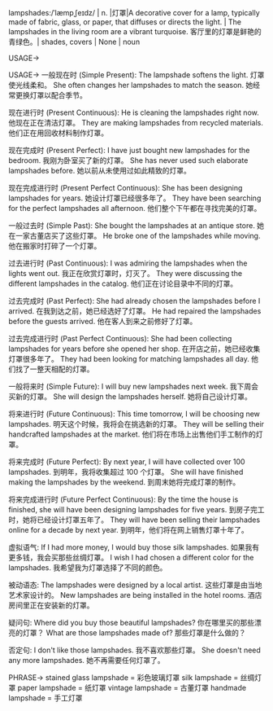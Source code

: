lampshades:/ˈlæmpˌʃeɪdz/ | n. |灯罩|A decorative cover for a lamp, typically made of fabric, glass, or paper, that diffuses or directs the light. | The lampshades in the living room are a vibrant turquoise. 客厅里的灯罩是鲜艳的青绿色。|  shades, covers | None | noun

USAGE->

USAGE->
一般现在时 (Simple Present):
The lampshade softens the light. 灯罩使光线柔和。
She often changes her lampshades to match the season. 她经常更换灯罩以配合季节。

现在进行时 (Present Continuous):
He is cleaning the lampshades right now. 他现在正在清洁灯罩。
They are making lampshades from recycled materials. 他们正在用回收材料制作灯罩。

现在完成时 (Present Perfect):
I have just bought new lampshades for the bedroom. 我刚为卧室买了新的灯罩。
She has never used such elaborate lampshades before. 她以前从未使用过如此精致的灯罩。

现在完成进行时 (Present Perfect Continuous):
She has been designing lampshades for years. 她设计灯罩已经很多年了。
They have been searching for the perfect lampshades all afternoon. 他们整个下午都在寻找完美的灯罩。

一般过去时 (Simple Past):
She bought the lampshades at an antique store. 她在一家古董店买了这些灯罩。
He broke one of the lampshades while moving. 他在搬家时打碎了一个灯罩。

过去进行时 (Past Continuous):
I was admiring the lampshades when the lights went out. 我正在欣赏灯罩时，灯灭了。
They were discussing the different lampshades in the catalog. 他们正在讨论目录中不同的灯罩。

过去完成时 (Past Perfect):
She had already chosen the lampshades before I arrived. 在我到达之前，她已经选好了灯罩。
He had repaired the lampshades before the guests arrived. 他在客人到来之前修好了灯罩。

过去完成进行时 (Past Perfect Continuous):
She had been collecting lampshades for years before she opened her shop. 在开店之前，她已经收集灯罩很多年了。
They had been looking for matching lampshades all day. 他们找了一整天相配的灯罩。


一般将来时 (Simple Future):
I will buy new lampshades next week. 我下周会买新的灯罩。
She will design the lampshades herself. 她将自己设计灯罩。


将来进行时 (Future Continuous):
This time tomorrow, I will be choosing new lampshades. 明天这个时候，我将会在挑选新的灯罩。
They will be selling their handcrafted lampshades at the market. 他们将在市场上出售他们手工制作的灯罩。


将来完成时 (Future Perfect):
By next year, I will have collected over 100 lampshades. 到明年，我将收集超过 100 个灯罩。
She will have finished making the lampshades by the weekend. 到周末她将完成灯罩的制作。

将来完成进行时 (Future Perfect Continuous):
By the time the house is finished, she will have been designing lampshades for five years. 到房子完工时，她将已经设计灯罩五年了。
They will have been selling their lampshades online for a decade by next year. 到明年，他们将在网上销售灯罩十年了。



虚拟语气:
If I had more money, I would buy those silk lampshades. 如果我有更多钱，我会买那些丝绸灯罩。
I wish I had chosen a different color for the lampshades. 我希望我为灯罩选择了不同的颜色。

被动语态:
The lampshades were designed by a local artist. 这些灯罩是由当地艺术家设计的。
New lampshades are being installed in the hotel rooms. 酒店房间里正在安装新的灯罩。

疑问句:
Where did you buy those beautiful lampshades? 你在哪里买的那些漂亮的灯罩？
What are those lampshades made of? 那些灯罩是什么做的？

否定句:
I don't like those lampshades. 我不喜欢那些灯罩。
She doesn't need any more lampshades. 她不再需要任何灯罩了。


PHRASE->
stained glass lampshade = 彩色玻璃灯罩
silk lampshade = 丝绸灯罩
paper lampshade = 纸灯罩
vintage lampshade = 古董灯罩
handmade lampshade = 手工灯罩


